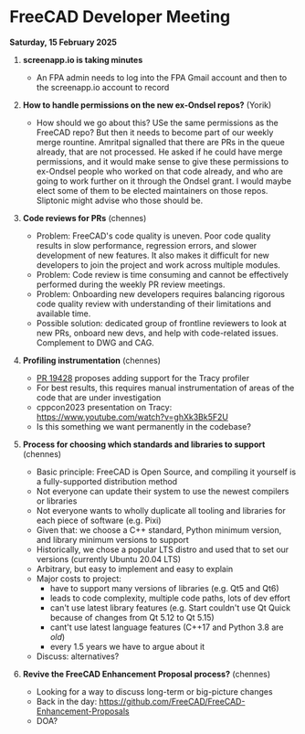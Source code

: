 # FreeCAD Developer Meeting

**Saturday, 15 February 2025**

1. **screenapp.io is taking minutes**
   - An FPA admin needs to log into the FPA Gmail account and then to the screenapp.io account to record

2. **How to handle permissions on the new ex-Ondsel repos?** (Yorik)
   - How should we go about this? USe the same permissions as the FreeCAD repo? But then it needs to become part of our weekly merge rountine. Amritpal signalled that there are PRs in the queue already, that are not processed. He asked if he could have merge permissions, and it would make sense to give these permissions to ex-Ondsel people who worked on that code already, and who are going to work further on it through the Ondsel grant. I would maybe elect some of them to be elected maintainers on those repos. Sliptonic might advise who those should be.

3. **Code reviews for PRs** (chennes)
   - Problem: FreeCAD's code quality is uneven.  Poor code quality results in slow performance, regression errors, and slower development of new features.  It also makes it difficult for new developers to join the project and work across multiple modules.
   - Problem: Code review is time consuming and cannot be effectively performed during the weekly PR review meetings.
   - Problem: Onboarding new developers requires balancing rigorous code quality review with understanding of their limitations and available time.
   - Possible solution: dedicated group of frontline reviewers to look at new PRs, onboard new devs, and help with code-related issues. Complement to DWG and CAG.

4. **Profiling instrumentation** (chennes)
   - [PR 19428](https://github.com/FreeCAD/FreeCAD/pull/19428) proposes adding support for the Tracy profiler
   - For best results, this requires manual instrumentation of areas of the code that are under investigation
   - cppcon2023 presentation on Tracy: https://www.youtube.com/watch?v=ghXk3Bk5F2U
   - Is this something we want permanently in the codebase?

5. **Process for choosing which standards and libraries to support** (chennes)
   - Basic principle: FreeCAD is Open Source, and compiling it yourself is a fully-supported distribution method
   - Not everyone can update their system to use the newest compilers or libraries
   - Not everyone wants to wholly duplicate all tooling and libraries for each piece of software (e.g. Pixi)
   - Given that: we choose a C++ standard, Python minimum version, and library minimum versions to support
   - Historically, we chose a popular LTS distro and used that to set our versions (currently Ubuntu 20.04 LTS)
   - Arbitrary, but easy to implement and easy to explain
   - Major costs to project:
       - have to support many versions of libraries (e.g. Qt5 and Qt6)
       - leads to code complexity, multiple code paths, lots of dev effort
       - can't use latest library features (e.g. Start couldn't use Qt Quick because of changes from Qt 5.12 to Qt 5.15)
       - cant't use latest language features (C++17 and Python 3.8 are *old*)
       - every 1.5 years we have to argue about it
    - Discuss: alternatives?

6. **Revive the FreeCAD Enhancement Proposal process?** (chennes)
   - Looking for a way to discuss long-term or big-picture changes
   - Back in the day: https://github.com/FreeCAD/FreeCAD-Enhancement-Proposals
   - DOA?

